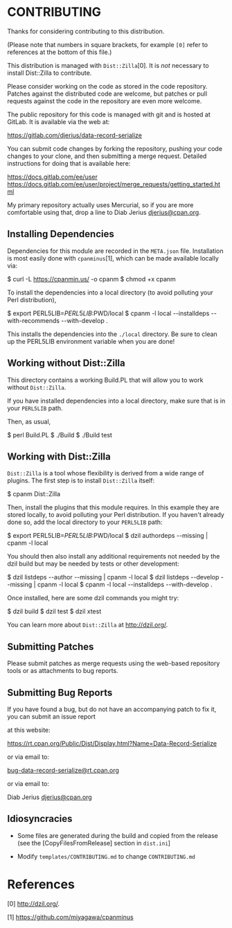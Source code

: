 CONTRIBUTING
============
 
Thanks for considering contributing to this distribution.

(Please note that numbers in square brackets, for example `[0]` refer to references
at the bottom of this file.)

This distribution is managed with `Dist::Zilla`[0]. It is *not*
necessary to install Dist::Zilla to contribute.

Please consider working on the code as stored in the code
repository.  Patches against the distributed code are welcome, but
patches or pull requests against the code in the repository are even
more welcome.

The public repository for this code is managed with git and is hosted at GitLab.
It is available via the web at:

  https://gitlab.com/djerius/data-record-serialize

You can submit code changes by forking the repository, pushing your code
changes to your clone, and then submitting a merge request. Detailed
instructions for doing that is available here:

  https://docs.gitlab.com/ee/user
  https://docs.gitlab.com/ee/user/project/merge_requests/getting_started.html


My primary repository actually uses Mercurial, so if you are more
comfortable using that, drop a line to Diab Jerius <djerius@cpan.org>.


Installing Dependencies
-----------------------

Dependencies for this module are recorded in the `META.json` file.
Installation is most easily done with `cpanminus`[1], which can be
made available locally via:

  $ curl -L https://cpanmin.us/ -o cpanm
  $ chmod +x cpanm

To install the dependencies into a local directory (to avoid polluting
your Perl distribution),

  $ export PERL5LIB=${PERL5LIB}:$PWD/local
  $ cpanm -l local --installdeps --with-recommends --with-develop .

This installs the dependencies into the `./local` directory.  Be sure
to clean up the PERL5LIB environment variable when you are done!


Working without Dist::Zilla
---------------------------

This directory contains a working Build.PL that will allow you to
work without `Dist::Zilla`.

If you have installed dependencies into a local directory, make sure that
is in your `PERL5LIB` path.

Then, as usual,

  $ perl Build.PL
  $ ./Build
  $ ./Build test

Working with Dist::Zilla
------------------------
 
`Dist::Zilla` is a tool whose flexibility is derived from a wide range
of plugins.  The first step is to install `Dist::Zilla` itself:

  $ cpanm Dist::Zilla

Then, install the plugins that this module requires.  In this example
they are stored locally, to avoid polluting your Perl distribution.
If you haven't already done so, add the local directory to your
`PERL5LIB` path:

  $ export PERL5LIB=${PERL5LIB}:$PWD/local
  $ dzil authordeps --missing | cpanm -l local

You should then also install any additional requirements not needed by the
dzil build but may be needed by tests or other development:
 
  $ dzil listdeps --author --missing | cpanm -l local
  $ dzil listdeps --develop --missing | cpanm -l local
  $ cpanm -l local --installdeps --with-develop .
 
Once installed, here are some dzil commands you might try:
 
  $ dzil build
  $ dzil test
  $ dzil xtest
 
You can learn more about `Dist::Zilla` at http://dzil.org/.
 
Submitting Patches
------------------

Please submit patches as merge requests using the web-based repository tools or
as attachments to bug reports.

Submitting Bug Reports
----------------------

If you have found a bug, but do not have an accompanying patch to fix it, you
can submit an issue report 

at this website:

  https://rt.cpan.org/Public/Dist/Display.html?Name=Data-Record-Serialize

or via email to:

  bug-data-record-serialize@rt.cpan.org

or via email to:

 Diab Jerius <djerius@cpan.org>


Idiosyncracies
--------------

* Some files are generated during the build and copied from the
  release (see the [CopyFilesFromRelease] section in `dist.ini`]

* Modify `templates/CONTRIBUTING.md` to change `CONTRIBUTING.md`


References
==========

[0] http://dzil.org/.

[1] https://github.com/miyagawa/cpanminus
 

